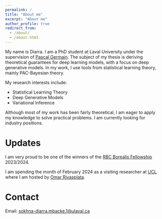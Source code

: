 ```yaml
---
permalink: /
title: "About me"
excerpt: "About me"
author_profile: true
redirect_from: 
  - /about/
  - /about.html
---
```


My name is Diarra. I am a PhD student at Laval University under the supervision of <a href="https://www.pascalgermain.info/">Pascal Germain</a>. The subject of my thesis is deriving theoretical guarantees for deep learning models, with a focus on deep generative models. In my work, I use tools from statistical learning theory, mainly PAC-Bayesian theory. 

My research interests include:
* Statistical Learning Theory
* Deep Generative Models
* Variational Inference

Although most of my work has been fairly theoretical, I am eager to apply my knowledge to solve practical problems. I am currently looking for industry positions. 

Updates
======
I am very proud to be one of the winners of the <a href="https://rbcborealis.com/news/celebrating-the-future-of-ai-meet-our-new-fellows/">RBC Borealis Fellowship</a> 2023/2024.

I am spending the month of February 2024 as a visiting researcher at <a href="https://www.ucl.ac.uk/">UCL</a> where I am hosted by <a href="https://www.homepages.ucl.ac.uk/~ucabriv/">Omar Rivasplata</a>.

Contact
======
Email: sokhna-diarra.mbacke.1@ulaval.ca

